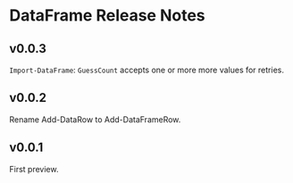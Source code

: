 # DataFrame Release Notes

## v0.0.3

`Import-DataFrame`: `GuessCount` accepts one or more more values for retries.

## v0.0.2

Rename Add-DataRow to Add-DataFrameRow.

## v0.0.1

First preview.
